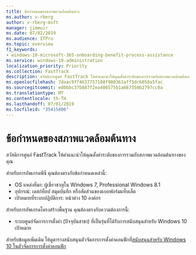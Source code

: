 ```yaml
---
title: ข้อกำหนดของสภาพแวดล้อมต้นทาง
ms.author: v-rberg
author: v-rberg-msft
manager: jimmuir
ms.date: 07/02/2019
ms.audience: ITPro
ms.topic: overview
f1_keywords:
- windows-10-microsoft-365-onboarding-benefit-process-assistance
ms.service: windows-10-administration
localization_priority: Priority
ms.collection: FastTrack
description: สวัสดิการศูนย์ FastTrack ให้คำแนะนำให้คุณตั้งค่าระดับของการรวมกับสภาพแวดล้อมต้นทางสำหรับการปรับใช้ Windows 10
ms.openlocfilehash: 7daac9ff4637757188f980361aff5dc6050a5fac
ms.sourcegitcommit: ed0bbc37b887f2ea408575b1a667550b2797cc0a
ms.translationtype: MT
ms.contentlocale: th-TH
ms.lasthandoff: 07/01/2019
ms.locfileid: "35415806"
---
```

# <a name="source-environment-expectations"></a>ข้อกำหนดของสภาพแวดล้อมต้นทาง

สวัสดิการศูนย์ FastTrack ให้คำแนะนำให้คุณตั้งค่าระดับของการรวมกับสภาพแวดล้อมต้นทางของคุณ
  
สำหรับการอัพเกรดพีซี คุณต้องตรงกับข้อกำหนดเหล่านี้:

- OS แหล่งที่มา: ผู้เชี่ยวชาญใน Windows 7, Professional Windows 8.1
- อุปกรณ์: เดสก์ท็อป สมุดบันทึก หรือสัดส่วนของแบบฟอร์มแท็บเล็ต
- เป้าหมายที่ระบบปฏิบัติการ: หน้าต่าง 10 องค์กร

สำหรับการอัพเกรดโครงสร้างพื้นฐาน คุณต้องตรงกับความต้องการนี้:   

- ระบบศูนย์จัดการการตั้งค่า (ปัจจุบันสาขา) ที่เป็นรุ่นที่ได้รับการสนับสนุนสำหรับ Windows 10 เป้าหมาย

สำหรับข้อมูลเพิ่มเติม ให้ดูตารางสนับสนุนตัวจัดการการตั้งค่าคอนฟิกที่[สนับสนุนสำหรับ Windows 10 ในตัวจัดการการตั้งค่าคอนฟิก](https://docs.microsoft.com/en-us/sccm/core/plan-design/configs/support-for-windows-10)
  

 